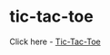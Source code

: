 # tic-tac-toe
Click here - <a href="https://jainromil56.github.io/tic-tac-toe/" target="_blank"> Tic-Tac-Toe </a>
